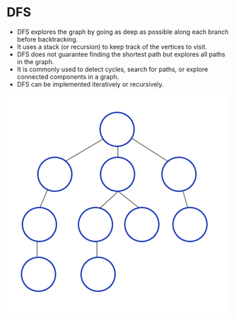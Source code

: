 # DFS 

- DFS explores the graph by going as deep as possible along each branch before backtracking.
- It uses a stack (or recursion) to keep track of the vertices to visit.
- DFS does not guarantee finding the shortest path but explores all paths in the graph.
- It is commonly used to detect cycles, search for paths, or explore connected components in a graph.
- DFS can be implemented iteratively or recursively.

![Alt text](https://github.com/Danish9991/Data-structures-and-Algorithms-/blob/main/algorithms/searching/DFS/images/DFS.gif)